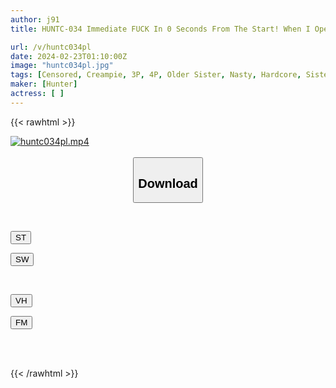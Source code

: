```yaml
---
author: j91
title: HUNTC-034 Immediate FUCK In 0 Seconds From The Start! When I Opened My Eyes, My Two Big-breasted Stepsisters Were On Top Of Me In The Double Piston Cowgirl Position, Cumming Without Permission! My Sister-in-law Who Suddenly Appeared Was A Woman With Big Breasts And Was Extremely Lewd.

url: /v/huntc034pl
date: 2024-02-23T01:10:00Z
image: "huntc034pl.jpg"
tags: [Censored, Creampie, 3P, 4P, Older Sister, Nasty, Hardcore, Sister	]
maker: [Hunter]
actress: [ ]
---
```



{{< rawhtml >}}

<div class="video" data-videoid="Vz38WeWKQeFKG66">
    <a href="javascript:;">
        <img src="/v/huntc034pl/huntc034pl.jpg" width="WIDTH" height="HEIGHT" alt="huntc034pl.mp4" loading="lazy">
    </a>
</div>

<script type="text/javascript" src="https://j91.asia/asset/on-demand-st.js"></script>

<br>
  <link rel="stylesheet" href="https://j91.asia/asset/bs5.css">
  
  <center>
  <button class="btn btn-primary" type="button" data-bs-toggle="collapse" data-bs-target=".multi-collapse" aria-expanded="false" aria-controls="multiCollapseExample1 multiCollapseExample2"><h2>Download</h2></button></center>
</p>
<div class="row">
  <div class="col">
    <div class="collapse multi-collapse" id="multiCollapseExample1">
      <div class="card card-body">
	      	      <br>
<div class="buttons">  
<p><a href="https://streamtape.to/v/Vz38WeWKQeFKG66" target="_blank"><button class="btn-hover color-3"><i class="fa fa-download"></i> ST</button></a></p>
<p><a href="https://cdnwish.com/vmj0s9th0pc7" target="_blank"><button class="btn-hover color-2"><i class="fa fa-download"></i> SW</button></a></p></div>
    </div>
  </div>
</div>
  <div class="col">
    <div class="collapse multi-collapse" id="multiCollapseExample2">
      <div class="card card-body">
	      <br>
<div class="buttons">
<p><a href="javascript:;"><button class="btn-hover color-9"><i class="fa fa-download"></i> VH</button></a></p>
<p><a href="javascript:;"><button class="btn-hover color-8"><i class="fa fa-download"></i> FM</button></a></p></div>
<br><br>
      </div>
    </div>
  </div>
</div>

{{< /rawhtml >}}